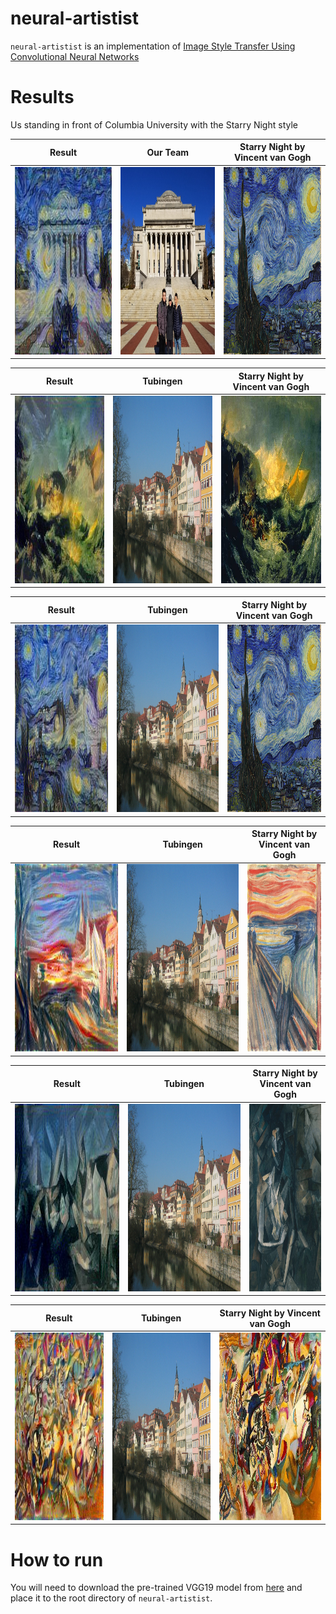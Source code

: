 # neural-artistist

`neural-artistist` is an implementation of [Image Style Transfer Using Convolutional Neural Networks](https://www.cv-foundation.org/openaccess/content_cvpr_2016/papers/Gatys_Image_Style_Transfer_CVPR_2016_paper.pdf)

# Results

Us standing in front of Columbia University with the Starry Night style


Result | Our Team |  Starry Night by Vincent van Gogh
:-----:|:--------:|:--------:
<img src="images/output_csjl_starry_night.jpg" alt="drawing" height="300"/> | <img src="images/csjl.jpeg" alt="drawing" height="300"/> | <img src="images/starry_night.jpg" alt="drawing" height="300"/>

Result | Tubingen |  Starry Night by Vincent van Gogh
:-----:|:--------:|:--------:
<img src="images/output_tubingen_shipwreck.jpg" alt="drawing" height="300"/> | <img src="images/tubingen.jpg" alt="drawing" height="300"/> | <img src="images/shipwreck.jpg" alt="drawing" height="300"/>

Result | Tubingen |  Starry Night by Vincent van Gogh
:-----:|:--------:|:--------:
<img src="images/output_tubingen_starry_night.jpg" alt="drawing" height="300"/> | <img src="images/tubingen.jpg" alt="drawing" height="300"/> | <img src="images/starry_night.jpg" alt="drawing" height="300"/>

Result | Tubingen |  Starry Night by Vincent van Gogh
:-----:|:--------:|:--------:
<img src="images/output_tubingen_scream.jpg" alt="drawing" height="300"/> | <img src="images/tubingen.jpg" alt="drawing" height="300"/> | <img src="images/scream.jpg" alt="drawing" height="300"/>

Result | Tubingen |  Starry Night by Vincent van Gogh
:-----:|:--------:|:--------:
<img src="images/output_tubingen_seated_nude.jpg" alt="drawing" height="300"/> | <img src="images/tubingen.jpg" alt="drawing" height="300"/> | <img src="images/seated_nude.jpg" alt="drawing" height="300"/>

Result | Tubingen |  Starry Night by Vincent van Gogh
:-----:|:--------:|:--------:
<img src="images/output_tubingen_somposition.jpg" alt="drawing" height="300"/> | <img src="images/tubingen.jpg" alt="drawing" height="300"/> | <img src="images/somposition.jpg" alt="drawing" height="300"/>

# How to run
You will need to download the pre-trained VGG19 model from [here](https://github.com/machrisaa/tensorflow-vgg) and place it to the root directory of `neural-artistist`.

